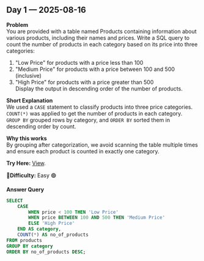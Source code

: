 ## Day 1 — 2025-08-16

**Problem**  
You are provided with a table named Products containing information about various products, including their names and prices. Write a SQL query to count the number of products in each category based on its price into three categories:  
1. "Low Price" for products with a price less than 100  
2. "Medium Price" for products with a price between 100 and 500 (inclusive)  
3. "High Price" for products with a price greater than 500  
Display the output in descending order of the number of products.

**Short Explanation**  
We used a `CASE` statement to classify products into three price categories.  
`COUNT(*)` was applied to get the number of products in each category.  
`GROUP BY` grouped rows by category, and `ORDER BY` sorted them in descending order by count.

**Why this works**  
By grouping after categorization, we avoid scanning the table multiple times and ensure each product is counted in exactly one category.

**Try Here:** [View](https://www.namastesql.com/coding-problem/2-product-category?complete_status=1).

**🧠Difficulty:** Easy 🟢

**Answer Query**
```sql
SELECT 
    CASE
        WHEN price < 100 THEN 'Low Price'
        WHEN price BETWEEN 100 AND 500 THEN 'Medium Price'
        ELSE 'High Price'
    END AS category, 
    COUNT(*) AS no_of_products
FROM products
GROUP BY category
ORDER BY no_of_products DESC;

 
 
